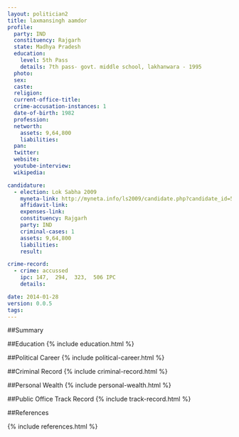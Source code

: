 ```yaml
---
layout: politician2
title: laxmansingh aamdor
profile: 
  party: IND
  constituency: Rajgarh
  state: Madhya Pradesh
  education: 
    level: 5th Pass
    details: 7th pass- govt. middle school, lakhanwara - 1995
  photo: 
  sex: 
  caste: 
  religion: 
  current-office-title: 
  crime-accusation-instances: 1
  date-of-birth: 1982
  profession: 
  networth: 
    assets: 9,64,800
    liabilities: 
  pan: 
  twitter: 
  website: 
  youtube-interview: 
  wikipedia: 

candidature: 
  - election: Lok Sabha 2009
    myneta-link: http://myneta.info/ls2009/candidate.php?candidate_id=5204
    affidavit-link: 
    expenses-link: 
    constituency: Rajgarh 
    party: IND
    criminal-cases: 1
    assets: 9,64,800
    liabilities: 
    result:  

crime-record: 
  - crime: accussed
    ipc: 147,  294,  323,  506 IPC
    details:  

date: 2014-01-28
version: 0.0.5
tags: 
---
```

##Summary


##Education
{% include education.html %}


##Political Career
{% include political-career.html %}


##Criminal Record
{% include criminal-record.html %}


##Personal Wealth
{% include personal-wealth.html %}


##Public Office Track Record
{% include track-record.html %}


##References


{% include references.html %}